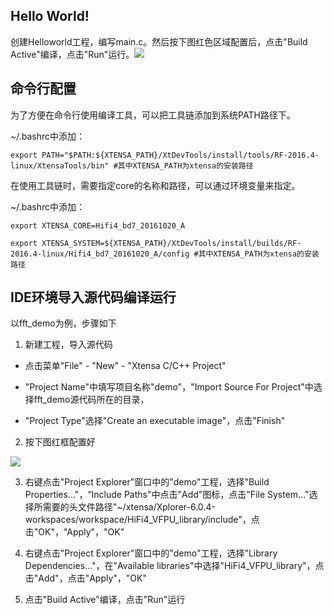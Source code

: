 ## Hello World!

创建Helloworld工程，编写main.c。然后按下图红色区域配置后，点击"Build Active"编译，点击"Run"运行。![](https://www.showdoc.cc/home/common/visitfile/sign/7dce3a4b25ac45d99b376ef398268afb?showdoc=.jpg)

## 命令行配置

为了方便在命令行使用编译工具，可以把工具链添加到系统PATH路径下。

~/.bashrc中添加：

`export PATH="$PATH:${XTENSA_PATH}/XtDevTools/install/tools/RF-2016.4-linux/XtensaTools/bin" #其中XTENSA_PATH为xtensa的安装路径`

在使用工具链时，需要指定core的名称和路径，可以通过环境变量来指定。

~/.bashrc中添加：

`export XTENSA_CORE=Hifi4_bd7_20161020_A`

`export XTENSA_SYSTEM=${XTENSA_PATH}/XtDevTools/install/builds/RF-2016.4-linux/Hifi4_bd7_20161020_A/config #其中XTENSA_PATH为xtensa的安装路径`

## IDE环境导入源代码编译运行

以fft\_demo为例，步骤如下

1. 新建工程，导入源代码

- 点击菜单"File" - "New" - "Xtensa C/C++ Project"

- "Project Name"中填写项目名称"demo"，"Import Source For Project"中选择fft\_demo源代码所在的目录，

- "Project Type"选择"Create an executable image"，点击"Finish"

2. 按下图红框配置好

![](https://www.showdoc.cc/home/common/visitfile/sign/e8f19f13f3a169b1bb00c475369ceed7?showdoc=.jpg)

3. 右键点击"Project Explorer"窗口中的"demo"工程，选择"Build Properties..."，“Include Paths"中点击"Add"图标，点击"File System..."选择所需要的头文件路径"~/xtensa/Xplorer-6.0.4-workspaces/workspace/HiFi4\_VFPU\_library/include"，点击"OK"，"Apply"，"OK"

4. 右键点击"Project Explorer"窗口中的"demo"工程，选择"Library Dependencies..."，在"Available libraries"中选择"HiFi4\_VFPU\_library"，点击"Add"，点击"Apply"，"OK"

5. 点击"Build Active"编译，点击"Run"运行







